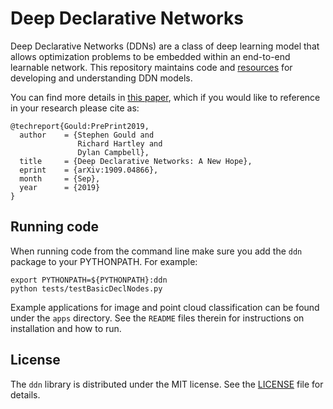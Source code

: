 # Deep Declarative Networks

Deep Declarative Networks (DDNs) are a class of deep learning model that allows optimization problems
to be embedded within an end-to-end learnable network. This repository maintains code and
[resources](https://github.com/anucvml/ddn/wiki/Resources) for developing and understanding DDN models.

You can find more details in [this paper](https://arxiv.org/abs/1909.04866), which if you would like to
reference in your research please cite as:
```
@techreport{Gould:PrePrint2019,
  author    = {Stephen Gould and
               Richard Hartley and
               Dylan Campbell},
  title     = {Deep Declarative Networks: A New Hope},
  eprint    = {arXiv:1909.04866},
  month     = {Sep},
  year      = {2019}
}
```

## Running code

When running code from the command line make sure you add the `ddn` package to your PYTHONPATH. For example:

```
export PYTHONPATH=${PYTHONPATH}:ddn
python tests/testBasicDeclNodes.py
```

Example applications for image and point cloud classification can be found under the `apps` directory. See
the `README` files therein for instructions on installation and how to run.

## License

The `ddn` library is distributed under the MIT license. See the [LICENSE](LICENSE) file for details.
